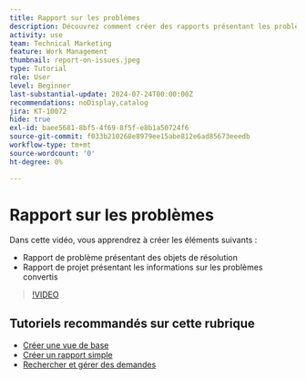 ```yaml
---
title: Rapport sur les problèmes
description: Découvrez comment créer des rapports présentant les problèmes en cours et les informations de conversion.
activity: use
team: Technical Marketing
feature: Work Management
thumbnail: report-on-issues.jpeg
type: Tutorial
role: User
level: Beginner
last-substantial-update: 2024-07-24T00:00:00Z
recommendations: noDisplay,catalog
jira: KT-10072
hide: true
exl-id: baee5681-8bf5-4f69-8f5f-e8b1a50724f6
source-git-commit: f033b210268e8979ee15abe812e6ad85673eeedb
workflow-type: tm+mt
source-wordcount: '0'
ht-degree: 0%

---
```


# Rapport sur les problèmes

Dans cette vidéo, vous apprendrez à créer les éléments suivants :

* Rapport de problème présentant des objets de résolution
* Rapport de projet présentant les informations sur les problèmes convertis


>[!VIDEO](https://video.tv.adobe.com/v/3432002/?quality=12&learn=on)


## Tutoriels recommandés sur cette rubrique

* [Créer une vue de base](/help/reporting/basic-reporting/create-a-basic-view.md)
* [Créer un rapport simple](/help/reporting/basic-reporting/create-a-simple-report.md)
* [Rechercher et gérer des demandes](/help/manage-work/issues-requests/find-requests.md)
